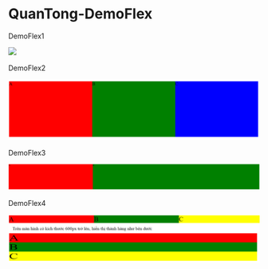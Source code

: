 # QuanTong-DemoFlex
 <p>DemoFlex1</p>
  <img src="https://i.ibb.co/1mgyMqq/1.png">
  <p>DemoFlex2</p>
  <img src="2.png">
  <p>DemoFlex3</p>
  <img src="3.png">
  <p>DemoFlex4</p>
  <img src="4.png">
